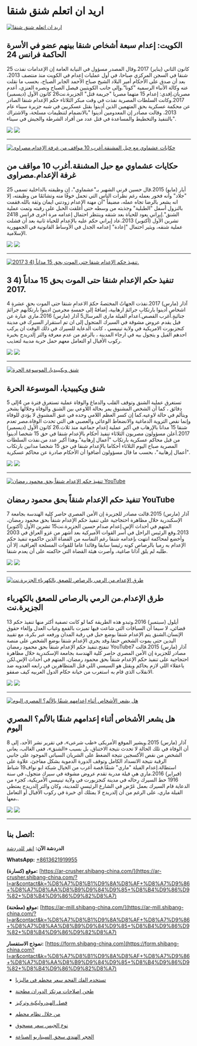 # اريد ان اتعلم شنق شنقا

<a href="https://swt.shibang-china.com/?l=ar&img&k=%D8%A7%D8%B1%D9%8A%D8%AF+%D8%A7%D9%86+%D8%A7%D8%AA%D8%B9%D9%84%D9%85+%D8%B4%D9%86%D9%82+%D8%B4%D9%86%D9%82%D8%A7" target="_blank">![اريد ان اتعلم شنق شنقا](http://static.shibang-china.com/all-800x300/469.jpg)</a>

## الكويت: إعدام سبعة أشخاص شنقا بينهم عضو في الأسرة الحاكمة فرانس 24
25 كانون الثاني (يناير) 2017.وقال المصدر مسؤول في النيابة العامة إن الإعدامات نفذت شنقا في السجن المركزي صباحا، في أول عمليات إعدام في الكويت منذ منتصف 2013، بعد أن صدق على الأحكام أمير البلاد الشيخ صباح الأحمد الجابر الصباح، بحسب ما نقلت عنه وكالة الأنباء الرسمية &quot;كونا&quot;.وإلى جانب الكويتيين فيصل الصباح ونصره العنزي، أعدم مصريان.إفدي: إعدام 15 متهما مصريا &quot;جريمة قتل&quot; الجزيرة.نت26 كانون الأول (ديسمبر) 2017.وكانت السلطات المصرية نفذت في وقت مبكر الثلاثاء حكم الإعدام شنقا الصادر عن محكمة عسكرية بحق المتهمين الذين أدينوا بقتل عسكريين في شبه جزيرة سيناء عام 2013، وقالت مصادر إن المعدومين أدينوا &quot;بالانضمام لتنظيمات مسلحة، والاشتراك بالتنفيذ والتخطيط والمساعدة في قتل عدد من أفراد الشرطة والجيش في سيناء&quot;.


<a href="https://whatsapp.shibangsoft.com/WhatsApp.php" target="_blank" title="WhatsApp">![](http://static.shibang-china.com/icon/whatsapp.png)</a> <a href="https://swt.shibang-china.com/?l=ar&icon&k=%D8%A7%D8%B1%D9%8A%D8%AF+%D8%A7%D9%86+%D8%A7%D8%AA%D8%B9%D9%84%D9%85+%D8%B4%D9%86%D9%82+%D8%B4%D9%86%D9%82%D8%A7" target="_blank">![](http://static.shibang-china.com/icon/chat-ar.png)</a>

---

<a href="https://swt.shibang-china.com/?l=ar&img&k=%D8%A7%D8%B1%D9%8A%D8%AF+%D8%A7%D9%86+%D8%A7%D8%AA%D8%B9%D9%84%D9%85+%D8%B4%D9%86%D9%82+%D8%B4%D9%86%D9%82%D8%A7" target="_blank">![حكايات عشماوي مع حبل المشنقة.أغرب 10 مواقف من غرفة الإعدام.مصراوى](http://static.shibang-china.com/all-800x300/1328.jpg)</a>

## حكايات عشماوي مع حبل المشنقة.أغرب 10 مواقف من غرفة الإعدام.مصراوى
25 أيار (مايو) 2015.قال حسين قرني الشهير بـ&quot;عشماوي&quot;، إن وظيفته بالداخلية تسمى &quot;جلاد&quot; وأنه فخور بعمله رغم نظرات الناس التي تحمل خوفًا منه وتشائمًا من وظيفته، إلا انه يشعر بالرضا تجاه عمله، مضيفاً &quot;أن مهنة الإعدام زودتني ايمان وثقة بالله.فقمت بالنزول أسفل &quot;الطبلية&quot; وجذبته من وسطه حتى أغلقت الحبل على رقبته وتمت عملية الشنق&quot;.إيراني يعود للحياة بعد شنقه وينتظر احتمال إعدامه مرة أخرى فرانس 2418 تشرين الأول (أكتوبر) 2013.عاد إيراني حكم عليه بالإعدام للحياة ثانية بعد أن فشلت عملية شنقه، ويثير احتمال &quot;إعادة&quot; إعدامه الجدل في الأوساط القانونية في الجمهورية الإسلامية.


<a href="https://whatsapp.shibangsoft.com/WhatsApp.php" target="_blank" title="WhatsApp">![](http://static.shibang-china.com/icon/whatsapp.png)</a> <a href="https://swt.shibang-china.com/?l=ar&icon&k=%D8%A7%D8%B1%D9%8A%D8%AF+%D8%A7%D9%86+%D8%A7%D8%AA%D8%B9%D9%84%D9%85+%D8%B4%D9%86%D9%82+%D8%B4%D9%86%D9%82%D8%A7" target="_blank">![](http://static.shibang-china.com/icon/chat-ar.png)</a>

---

<a href="https://swt.shibang-china.com/?l=ar&img&k=%D8%A7%D8%B1%D9%8A%D8%AF+%D8%A7%D9%86+%D8%A7%D8%AA%D8%B9%D9%84%D9%85+%D8%B4%D9%86%D9%82+%D8%B4%D9%86%D9%82%D8%A7" target="_blank">![تنفيذ حكم الإعدام شنقا حتى الموت بحق 15 مداناً (4 3 2017.](http://static.shibang-china.com/all-800x300/990.jpg)</a>

## تنفيذ حكم الإعدام شنقا حتى الموت بحق 15 مداناً (4 3 2017.
4 آذار (مارس) 2017.نفذت الجهاتُ المختصةُ حكمَ الاعدامِ شنقا حتى الموت بحقِ عشرةِ اشخاصٍ أدينوا بارتكابِ جرائمَ ارهابية، إضافةً إلى خمسةِ مجرمينَ ادينوا بارتكابهم جرائمَ جنائيةٍ.اغرب القصص.اعدام الفيلة ماري المرسال5 آذار (مارس) 2016.ماري عبارة عن فيل يقدم عروض مشوقة في السيرك المتجول إلى ان تم استقرار السيرك في مدينة كنجزبورت الامريكية في ولاية تينيسي ، كانت الدعاية للسيرك في ذلك الوقت ان يركب احدهم الفيل و يتجول بيه في ارجاء المدينة ، بالرغم من عدم معرفة والتر إلدريدج بخبرة ركوب الأفيال او التعامل معهم حمل حربة مدببة لتعذيب.


<a href="https://whatsapp.shibangsoft.com/WhatsApp.php" target="_blank" title="WhatsApp">![](http://static.shibang-china.com/icon/whatsapp.png)</a> <a href="https://swt.shibang-china.com/?l=ar&icon&k=%D8%A7%D8%B1%D9%8A%D8%AF+%D8%A7%D9%86+%D8%A7%D8%AA%D8%B9%D9%84%D9%85+%D8%B4%D9%86%D9%82+%D8%B4%D9%86%D9%82%D8%A7" target="_blank">![](http://static.shibang-china.com/icon/chat-ar.png)</a>

---

<a href="https://swt.shibang-china.com/?l=ar&img&k=%D8%A7%D8%B1%D9%8A%D8%AF+%D8%A7%D9%86+%D8%A7%D8%AA%D8%B9%D9%84%D9%85+%D8%B4%D9%86%D9%82+%D8%B4%D9%86%D9%82%D8%A7" target="_blank">![شنق ويكيبيديا، الموسوعة الحرة](http://static.shibang-china.com/all-800x300/219.jpg)</a>

## شنق ويكيبيديا، الموسوعة الحرة
تستغرق عملية الشنق وتوقف القلب والدماغ والوفاة عملية تستغرق فترة من 4إلى 5 دقائق ، كما أن الشخص المشنوق يمر بحالة اللاوعي بين الشنق والوفاة وخلالها يشخر ويتألم في حالة لاوعيه.كما إن كسر العظم اللامي وحده في عنق المشنوق لا يؤدي للوفاة وإنما نقص التروية الدماغية والانضغاط الوعائي والعصبي هي التي تحدث الوفاة.مصر تعدم شنقا 15 مدانا بالإرهاب في أكبر عملية إعدام جماعية منذ ثلاث.26 كانون الأول (ديسمبر) 2017.أعلن مسؤولون مصريون الثلاثاء تنفيذ أحكام بالإعدام شنقا في حق 15 شخصا أدينوا من قبل محاكم عسكرية بارتكاب &quot;أعمال إرهابية&quot;.وهذا أكبر عدد من.نفذت السلطات المصرية صباح اليوم الثلاثاء أحكاما بالإعدام شنقا في حق 15 شخصا مدانين بارتكاب &quot;أعمال إرهابية&quot;، بحسب ما قال مسؤولون أضافوا أن الأحكام صادرة عن محاكم عسكرية.


<a href="https://whatsapp.shibangsoft.com/WhatsApp.php" target="_blank" title="WhatsApp">![](http://static.shibang-china.com/icon/whatsapp.png)</a> <a href="https://swt.shibang-china.com/?l=ar&icon&k=%D8%A7%D8%B1%D9%8A%D8%AF+%D8%A7%D9%86+%D8%A7%D8%AA%D8%B9%D9%84%D9%85+%D8%B4%D9%86%D9%82+%D8%B4%D9%86%D9%82%D8%A7" target="_blank">![](http://static.shibang-china.com/icon/chat-ar.png)</a>

---

<a href="https://swt.shibang-china.com/?l=ar&img&k=%D8%A7%D8%B1%D9%8A%D8%AF+%D8%A7%D9%86+%D8%A7%D8%AA%D8%B9%D9%84%D9%85+%D8%B4%D9%86%D9%82+%D8%B4%D9%86%D9%82%D8%A7" target="_blank">![تنفيذ حكم الإعدام شنقاً بحق محمود رمضان YouTube](http://static.shibang-china.com/all-800x300/811.jpg)</a>

## تنفيذ حكم الإعدام شنقاً بحق محمود رمضان YouTube
7 آذار (مارس) 2015.قالت مصادر للجزيرة إن الأمن المصري حاصر كلية الهندسة بجامعة الإسكندرية خلال مظاهرة احتجاجية على تنفيذ حكم الإعدام شنقاً بحق محمود رمضان، المتهم في أحداث الإس.إعدام صدام حسين الجزيرة.نت15 تشرين الأول (أكتوبر) 2013.وقع الرئيس الراحل في أسر القوات الأميركية بعد أشهر من غزو العراق في 2003 وأخضع لمحاكمة انتهت بإعدامه شنقا رغم التماسه من القضاة الذين حاكموه تنفيذ حكم الإعدام به رميا بالرصاص كونه رئيسا سابقا وقائدا عاما للقوات المسلحة العراقية، إلا أن طلبه لم يلق آذانا صاغية، وأصرت هيئة القضاة التي حاكمته على أن يعدم شنقا.


<a href="https://whatsapp.shibangsoft.com/WhatsApp.php" target="_blank" title="WhatsApp">![](http://static.shibang-china.com/icon/whatsapp.png)</a> <a href="https://swt.shibang-china.com/?l=ar&icon&k=%D8%A7%D8%B1%D9%8A%D8%AF+%D8%A7%D9%86+%D8%A7%D8%AA%D8%B9%D9%84%D9%85+%D8%B4%D9%86%D9%82+%D8%B4%D9%86%D9%82%D8%A7" target="_blank">![](http://static.shibang-china.com/icon/chat-ar.png)</a>

---

<a href="https://swt.shibang-china.com/?l=ar&img&k=%D8%A7%D8%B1%D9%8A%D8%AF+%D8%A7%D9%86+%D8%A7%D8%AA%D8%B9%D9%84%D9%85+%D8%B4%D9%86%D9%82+%D8%B4%D9%86%D9%82%D8%A7" target="_blank">![طرق الإعدام.من الرمي بالرصاص للصعق بالكهرباء الجزيرة.نت](http://static.shibang-china.com/all-800x300/50.jpg)</a>

## طرق الإعدام.من الرمي بالرصاص للصعق بالكهرباء الجزيرة.نت
13 أيلول (سبتمبر) 2016.وتبدو هذه الطريقة كما لو كانت تصفية أكثر منها تنفيذ حكم قضائي، لا سيما أن السياقات التي شاعت فيها تميزت بالقمع وغياب العدل وإلغاء حقوق الإنسان.الشنق يتم الإعدام شنقا بوضع حبل في رقبة المدان ورفعه عبر بكرة، مع تقييد اليدين حتى يموت الشخص خنقا.وقد يجري الإعدام شنقا بوضع الشخص على منصة تنفتح.تنفيذ حكم الإعدام شنقاً بحق محمود رمضان YouTube7 آذار (مارس) 2015.قالت مصادر للجزيرة إن الأمن المصري حاصر كلية الهندسة بجامعة الإسكندرية خلال مظاهرة احتجاجية على تنفيذ حكم الإعدام شنقاً بحق محمود رمضان، المتهم في أحداث الإس.لكن ياعقلاء اللي لازم يحاكم ويقتل هو السيسي اللي قتل المتظاهرين في رابعه العدويه ضد الانقلاب الذي قام به استغرب من خيانة حكام الدول العربيه كيف صفقو.


<a href="https://whatsapp.shibangsoft.com/WhatsApp.php" target="_blank" title="WhatsApp">![](http://static.shibang-china.com/icon/whatsapp.png)</a> <a href="https://swt.shibang-china.com/?l=ar&icon&k=%D8%A7%D8%B1%D9%8A%D8%AF+%D8%A7%D9%86+%D8%A7%D8%AA%D8%B9%D9%84%D9%85+%D8%B4%D9%86%D9%82+%D8%B4%D9%86%D9%82%D8%A7" target="_blank">![](http://static.shibang-china.com/icon/chat-ar.png)</a>

---

<a href="https://swt.shibang-china.com/?l=ar&img&k=%D8%A7%D8%B1%D9%8A%D8%AF+%D8%A7%D9%86+%D8%A7%D8%AA%D8%B9%D9%84%D9%85+%D8%B4%D9%86%D9%82+%D8%B4%D9%86%D9%82%D8%A7" target="_blank">![هل يشعر الأشخاص أثناء إعدامهم شنقًا بالألم؟ المصري اليوم](http://static.shibang-china.com/all-800x300/546.jpg)</a>

## هل يشعر الأشخاص أثناء إعدامهم شنقًا بالألم؟ المصري اليوم
8 آذار (مارس) 2015.ويشير الموقع الأمريكى «طب شرعى»، في تقرير نشر الأحد، إلى أن الوفاة في تلك الحالة لا تحدث نتيجة الاختناق، بل بسبب «الشنق»، ففى الغالب، يعانى الشخص من نقص الأكسجين نتيجة الضغط على الشريان السباتى الموجود على جانبي الرقبة نتيجة الانسداد الكامل وتوقف الدورة الدموية بشكل مفاجئ، علاوة على استطالة.إعدام الفيلة &quot;ماري&quot; شنقًا.قصة أغرب من الخيال شبكة ابو نواف19 شباط (فبراير) 2016.ماري هي فيلة مدربة تقدم عروض مشوقة في سيرك متجول، في سنة 1916 حط السيرك رِحاله في مدينة كنجزبورت في ولاية تينيسي الأمريكية، كجزء من الدعاية قام السيرك بعمل عَرّض في الشارع الرئيسي للمدينة، وكان والتر إلدريدج يمتطي الفيلة ماري، على الرغم من أن إلدريدج لا يمتلك أي خبرة في ركوب الأفيال أو التعامل معها،.


<a href="https://whatsapp.shibangsoft.com/WhatsApp.php" target="_blank" title="WhatsApp">![](http://static.shibang-china.com/icon/whatsapp.png)</a> <a href="https://swt.shibang-china.com/?l=ar&icon&k=%D8%A7%D8%B1%D9%8A%D8%AF+%D8%A7%D9%86+%D8%A7%D8%AA%D8%B9%D9%84%D9%85+%D8%B4%D9%86%D9%82+%D8%B4%D9%86%D9%82%D8%A7" target="_blank">![](http://static.shibang-china.com/icon/chat-ar.png)</a>

---
## اتصل بنا:

**الدردشة الآن:** [انقر للدردشة](https://swt.shibang-china.com?l=ar&contact&k=%D8%A7%D8%B1%D9%8A%D8%AF+%D8%A7%D9%86+%D8%A7%D8%AA%D8%B9%D9%84%D9%85+%D8%B4%D9%86%D9%82+%D8%B4%D9%86%D9%82%D8%A7)

**WhatsApp:**  [+8613621919955](https://whatsapp.shibangsoft.com/WhatsApp.php)

**موقع (كسارة):** [https://ar-crusher.shibang-china.com/](https://ar-crusher.shibang-china.com/?l=ar&contact&k=%D8%A7%D8%B1%D9%8A%D8%AF+%D8%A7%D9%86+%D8%A7%D8%AA%D8%B9%D9%84%D9%85+%D8%B4%D9%86%D9%82+%D8%B4%D9%86%D9%82%D8%A7)

**موقع (مطحنة):** [https://ar-mill.shibang-china.com/](https://ar-mill.shibang-china.com/?l=ar&contact&k=%D8%A7%D8%B1%D9%8A%D8%AF+%D8%A7%D9%86+%D8%A7%D8%AA%D8%B9%D9%84%D9%85+%D8%B4%D9%86%D9%82+%D8%B4%D9%86%D9%82%D8%A7)

**نموذج الاستفسار:** [https://form.shibang-china.com](https://form.shibang-china.com?l=ar&contact&k=%D8%A7%D8%B1%D9%8A%D8%AF+%D8%A7%D9%86+%D8%A7%D8%AA%D8%B9%D9%84%D9%85+%D8%B4%D9%86%D9%82+%D8%B4%D9%86%D9%82%D8%A7)

* [تستخدم الفك الفحم سعر محطم في ماليزيا](../26/%D8%AA%D8%B3%D8%AA%D8%AE%D8%AF%D9%85%20%D8%A7%D9%84%D9%81%D9%83%20%D8%A7%D9%84%D9%81%D8%AD%D9%85%20%D8%B3%D8%B9%D8%B1%20%D9%85%D8%AD%D8%B7%D9%85%20%D9%81%D9%8A%20%D9%85%D8%A7%D9%84%D9%8A%D8%B2%D9%8A%D8%A7.md)

* [طحن إصلاحات مرتكز الدوران مطحنة](../27/%D8%B7%D8%AD%D9%86%20%D8%A5%D8%B5%D9%84%D8%A7%D8%AD%D8%A7%D8%AA%20%D9%85%D8%B1%D8%AA%D9%83%D8%B2%20%D8%A7%D9%84%D8%AF%D9%88%D8%B1%D8%A7%D9%86%20%D9%85%D8%B7%D8%AD%D9%86%D8%A9.md)

* [فصل الهيدروليكية وتركيز](../26/%D9%81%D8%B5%D9%84%20%D8%A7%D9%84%D9%87%D9%8A%D8%AF%D8%B1%D9%88%D9%84%D9%8A%D9%83%D9%8A%D8%A9%20%D9%88%D8%AA%D8%B1%D9%83%D9%8A%D8%B2.md)

* [من خلال نظام محطم](../30/%D9%85%D9%86%20%D8%AE%D9%84%D8%A7%D9%84%20%D9%86%D8%B8%D8%A7%D9%85%20%D9%85%D8%AD%D8%B7%D9%85.md)

* [نوع الجبس سعر مسحوق](../30/%D9%86%D9%88%D8%B9%20%D8%A7%D9%84%D8%AC%D8%A8%D8%B3%20%D8%B3%D8%B9%D8%B1%20%D9%85%D8%B3%D8%AD%D9%88%D9%82.md)

* [الحجر الهندي سحق السيناريو الصناعة](../27/%D8%A7%D9%84%D8%AD%D8%AC%D8%B1%20%D8%A7%D9%84%D9%87%D9%86%D8%AF%D9%8A%20%D8%B3%D8%AD%D9%82%20%D8%A7%D9%84%D8%B3%D9%8A%D9%86%D8%A7%D8%B1%D9%8A%D9%88%20%D8%A7%D9%84%D8%B5%D9%86%D8%A7%D8%B9%D8%A9.md)